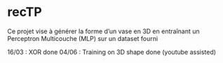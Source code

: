 # recTP
Ce projet vise à générer la forme d’un vase en 3D en entraînant un Perceptron Multicouche (MLP) sur un dataset fourni


16/03 : XOR done 
04/06 : Training on  3D shape done (youtube assisted)